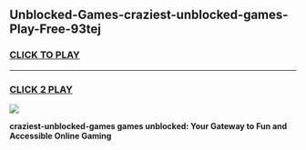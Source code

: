 
## Unblocked-Games-craziest-unblocked-games-Play-Free-93tej
<h3>
<a href="https://premium76.site?title=craziest-unblocked-games&ref=10A">CLICK TO PLAY</a></h3>
<hr>

<h3>
<a href="https://premium76.site?title=craziest-unblocked-games&ref=10A">CLICK 2 PLAY</a>
  
</h3>

<a href="https://premium76.site?title=craziest-unblocked-games&ref=10A"><img src="https://clearcache.store/games.png"></a>


**craziest-unblocked-games games unblocked: Your Gateway to Fun and Accessible Online Gaming**
